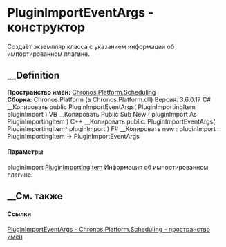# PluginImportEventArgs - конструктор
Создаёт экземпляр класса с указанием информации об импортированном плагине.
## __Definition
 **Пространство имён:**
[Chronos.Platform.Scheduling](N_Chronos_Platform_Scheduling.htm)  
 **Сборка:** Chronos.Platform (в Chronos.Platform.dll) Версия: 3.6.0.17
C# __Копировать
     public PluginImportEventArgs(
    	PluginImportingItem pluginImport
    )
VB __Копировать
     Public Sub New ( 
    	pluginImport As PluginImportingItem
    )
C++ __Копировать
     public:
    PluginImportEventArgs(
    	PluginImportingItem^ pluginImport
    )
F# __Копировать
     new : 
            pluginImport : PluginImportingItem -> PluginImportEventArgs
#### Параметры
pluginImport
[PluginImportingItem](T_Chronos_Platform_Scheduling_PluginImportingItem.htm)
    Информация об импортированном плагине.
##  __См. также
#### Ссылки
[PluginImportEventArgs -
](T_Chronos_Platform_Scheduling_PluginImportEventArgs.htm)
[Chronos.Platform.Scheduling - пространство
имён](N_Chronos_Platform_Scheduling.htm)
